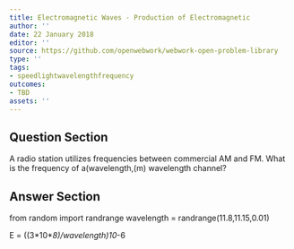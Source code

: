 ```yaml
---
title: Electromagnetic Waves - Production of Electromagnetic
author: ''
date: 22 January 2018
editor: ''
source: https://github.com/openwebwork/webwork-open-problem-library
type: ''
tags:
- speedlightwavelengthfrequency
outcomes:
- TBD
assets: ''
---
```


## Question Section 

A radio station utilizes frequencies between commercial AM and FM. What is the frequency of a(wavelength,(m) wavelength channel?



## Answer Section

from random import randrange
wavelength = randrange(11.8,11.15,0.01)

E = ((3*10**8)/wavelength)*10**-6